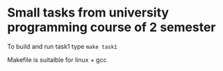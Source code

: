 # Small tasks from university programming course of 2 semester

To build and run task1 type
```make task1```

Makefile is suitalble for linux + gcc